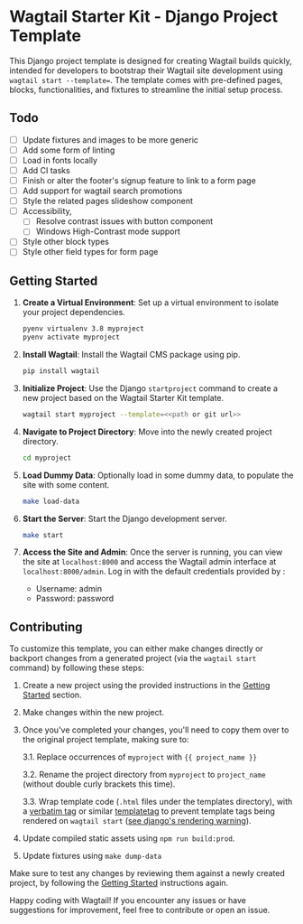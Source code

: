 # Wagtail Starter Kit - Django Project Template

This Django project template is designed for creating Wagtail builds quickly, intended for developers to bootstrap their Wagtail site development using `wagtail start --template=`. The template comes with pre-defined pages, blocks, functionalities, and fixtures to streamline the initial setup process.

## Todo

- [ ] Update fixtures and images to be more generic
- [ ] Add some form of linting
- [ ] Load in fonts locally
- [ ] Add CI tasks
- [ ] Finish or alter the footer's signup feature to link to a form page
- [ ] Add support for wagtail search promotions
- [ ] Style the related pages slideshow component
- [ ] Accessibility, 
    - [ ] Resolve contrast issues with button component
    - [ ] Windows High-Contrast mode support
- [ ] Style other block types
- [ ] Style other field types for form page

## Getting Started

1. **Create a Virtual Environment**: Set up a virtual environment to isolate your project dependencies.

    ```bash
    pyenv virtualenv 3.8 myproject
    pyenv activate myproject
    ```

2. **Install Wagtail**: Install the Wagtail CMS package using pip.

    ```bash
    pip install wagtail
    ```

3. **Initialize Project**: Use the Django `startproject` command to create a new project based on the Wagtail Starter Kit template.

    ```bash
    wagtail start myproject --template=<<path or git url>>
    ```

4. **Navigate to Project Directory**: Move into the newly created project directory.

    ```bash
    cd myproject
    ```

5. **Load Dummy Data**: Optionally load in some dummy data, to populate the site with some content.

    ```bash
    make load-data
    ```

6. **Start the Server**: Start the Django development server.

    ```bash
    make start
    ```

7. **Access the Site and Admin**: Once the server is running, you can view the site at `localhost:8000` and access the Wagtail admin interface at `localhost:8000/admin`. Log in with the default credentials provided by :

    - Username: admin
    - Password: password

## Contributing

To customize this template, you can either make changes directly or backport changes from a generated project (via the `wagtail start` command) by following these steps:

1. Create a new project using the provided instructions in the [Getting Started](#getting-started) section.
2. Make changes within the new project.
3. Once you've completed your changes, you'll need to copy them over to the original project template, making sure to:

    3.1. Replace occurrences of `myproject` with `{{ project_name }}`
    
    3.2. Rename the project directory from `myproject` to `project_name` (without double curly brackets this time).
    
    3.3. Wrap template code (`.html` files under the templates directory), with a [verbatim tag](https://docs.djangoproject.com/en/5.0/ref/templates/builtins/#std-templatetag-verbatim) or similar [templatetag](https://docs.djangoproject.com/en/5.0/ref/templates/builtins/#templatetag) to prevent template tags being rendered on `wagtail start` ([see django's rendering warning](https://docs.djangoproject.com/en/5.0/ref/django-admin/#render-warning)).
5. Update compiled static assets using `npm run build:prod`. 
6. Update fixtures using `make dump-data`

Make sure to test any changes by reviewing them against a newly created project, by following the [Getting Started](#getting-started) instructions again.


Happy coding with Wagtail! If you encounter any issues or have suggestions for improvement, feel free to contribute or open an issue.
